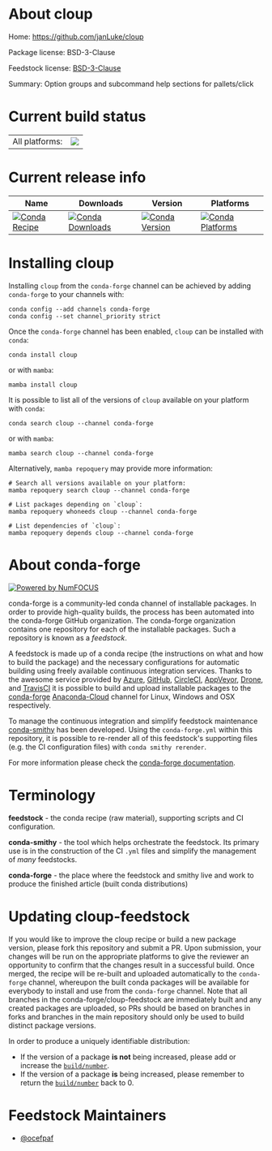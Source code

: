 About cloup
===========

Home: https://github.com/janLuke/cloup

Package license: BSD-3-Clause

Feedstock license: [BSD-3-Clause](https://github.com/conda-forge/cloup-feedstock/blob/main/LICENSE.txt)

Summary: Option groups and subcommand help sections for pallets/click

Current build status
====================


<table><tr><td>All platforms:</td>
    <td>
      <a href="https://dev.azure.com/conda-forge/feedstock-builds/_build/latest?definitionId=12774&branchName=main">
        <img src="https://dev.azure.com/conda-forge/feedstock-builds/_apis/build/status/cloup-feedstock?branchName=main">
      </a>
    </td>
  </tr>
</table>

Current release info
====================

| Name | Downloads | Version | Platforms |
| --- | --- | --- | --- |
| [![Conda Recipe](https://img.shields.io/badge/recipe-cloup-green.svg)](https://anaconda.org/conda-forge/cloup) | [![Conda Downloads](https://img.shields.io/conda/dn/conda-forge/cloup.svg)](https://anaconda.org/conda-forge/cloup) | [![Conda Version](https://img.shields.io/conda/vn/conda-forge/cloup.svg)](https://anaconda.org/conda-forge/cloup) | [![Conda Platforms](https://img.shields.io/conda/pn/conda-forge/cloup.svg)](https://anaconda.org/conda-forge/cloup) |

Installing cloup
================

Installing `cloup` from the `conda-forge` channel can be achieved by adding `conda-forge` to your channels with:

```
conda config --add channels conda-forge
conda config --set channel_priority strict
```

Once the `conda-forge` channel has been enabled, `cloup` can be installed with `conda`:

```
conda install cloup
```

or with `mamba`:

```
mamba install cloup
```

It is possible to list all of the versions of `cloup` available on your platform with `conda`:

```
conda search cloup --channel conda-forge
```

or with `mamba`:

```
mamba search cloup --channel conda-forge
```

Alternatively, `mamba repoquery` may provide more information:

```
# Search all versions available on your platform:
mamba repoquery search cloup --channel conda-forge

# List packages depending on `cloup`:
mamba repoquery whoneeds cloup --channel conda-forge

# List dependencies of `cloup`:
mamba repoquery depends cloup --channel conda-forge
```


About conda-forge
=================

[![Powered by
NumFOCUS](https://img.shields.io/badge/powered%20by-NumFOCUS-orange.svg?style=flat&colorA=E1523D&colorB=007D8A)](https://numfocus.org)

conda-forge is a community-led conda channel of installable packages.
In order to provide high-quality builds, the process has been automated into the
conda-forge GitHub organization. The conda-forge organization contains one repository
for each of the installable packages. Such a repository is known as a *feedstock*.

A feedstock is made up of a conda recipe (the instructions on what and how to build
the package) and the necessary configurations for automatic building using freely
available continuous integration services. Thanks to the awesome service provided by
[Azure](https://azure.microsoft.com/en-us/services/devops/), [GitHub](https://github.com/),
[CircleCI](https://circleci.com/), [AppVeyor](https://www.appveyor.com/),
[Drone](https://cloud.drone.io/welcome), and [TravisCI](https://travis-ci.com/)
it is possible to build and upload installable packages to the
[conda-forge](https://anaconda.org/conda-forge) [Anaconda-Cloud](https://anaconda.org/)
channel for Linux, Windows and OSX respectively.

To manage the continuous integration and simplify feedstock maintenance
[conda-smithy](https://github.com/conda-forge/conda-smithy) has been developed.
Using the ``conda-forge.yml`` within this repository, it is possible to re-render all of
this feedstock's supporting files (e.g. the CI configuration files) with ``conda smithy rerender``.

For more information please check the [conda-forge documentation](https://conda-forge.org/docs/).

Terminology
===========

**feedstock** - the conda recipe (raw material), supporting scripts and CI configuration.

**conda-smithy** - the tool which helps orchestrate the feedstock.
                   Its primary use is in the construction of the CI ``.yml`` files
                   and simplify the management of *many* feedstocks.

**conda-forge** - the place where the feedstock and smithy live and work to
                  produce the finished article (built conda distributions)


Updating cloup-feedstock
========================

If you would like to improve the cloup recipe or build a new
package version, please fork this repository and submit a PR. Upon submission,
your changes will be run on the appropriate platforms to give the reviewer an
opportunity to confirm that the changes result in a successful build. Once
merged, the recipe will be re-built and uploaded automatically to the
`conda-forge` channel, whereupon the built conda packages will be available for
everybody to install and use from the `conda-forge` channel.
Note that all branches in the conda-forge/cloup-feedstock are
immediately built and any created packages are uploaded, so PRs should be based
on branches in forks and branches in the main repository should only be used to
build distinct package versions.

In order to produce a uniquely identifiable distribution:
 * If the version of a package **is not** being increased, please add or increase
   the [``build/number``](https://docs.conda.io/projects/conda-build/en/latest/resources/define-metadata.html#build-number-and-string).
 * If the version of a package **is** being increased, please remember to return
   the [``build/number``](https://docs.conda.io/projects/conda-build/en/latest/resources/define-metadata.html#build-number-and-string)
   back to 0.

Feedstock Maintainers
=====================

* [@ocefpaf](https://github.com/ocefpaf/)

